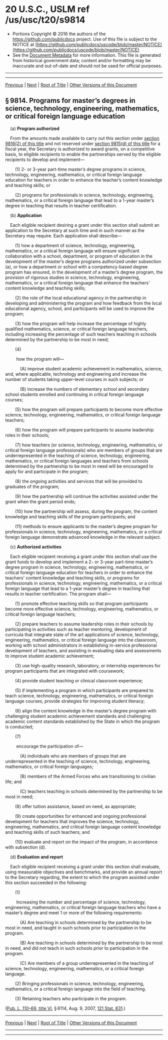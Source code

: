 ---
---

# 20 U.S.C., USLM ref /us/usc/t20/s9814

* Portions Copyright © 2016 the authors of the https://github.com/publicdocs project.
  Use of this file is subject to the NOTICE at [https://github.com/publicdocs/uscode/blob/master/NOTICE](https://github.com/publicdocs/uscode/blob/master/NOTICE)
* See the [Document Metadata](././../../../../../..//README.md) for more information.
  This file is generated from historical government data; content and/or formatting may be inaccurate and out-of-date and should not be used for official purposes.

----------
----------

[Previous](./../../../../../..//us/usc/t20/ch78/schI/ptA/m__us_usc_t20_s9813.md) | [Next](./../../../../../..//us/usc/t20/ch78/schI/ptA/m__us_usc_t20_s9815.md) | [Root of Title](./../../../../../../) | [Other Versions of this Document](https://publicdocs.github.io/go/links?ns=uslm&ref=%2Fus%2Fusc%2Ft20%2Fs9814)

## § 9814. Programs for master’s degrees in science, technology, engineering, mathematics, or critical foreign language education

    (a) __Program authorized__ 

    From the amounts made available to carry out this section under [section 9816(2) of this title][/us/usc/t20/s9816/2] and not reserved under [section 9815(d) of this title][/us/usc/t20/s9815/d] for a fiscal year, the Secretary is authorized to award grants, on a competitive basis, to eligible recipients to enable the partnerships served by the eligible recipients to develop and implement—

        (1) 2- or 3-year part-time master’s degree programs in science, technology, engineering, mathematics, or critical foreign language education for teachers in order to enhance the teacher’s content knowledge and teaching skills; or

        (2) programs for professionals in science, technology, engineering, mathematics, or a critical foreign language that lead to a 1-year master’s degree in teaching that results in teacher certification.

    (b) __Application__ 

    Each eligible recipient desiring a grant under this section shall submit an application to the Secretary at such time and in such manner as the Secretary may require. Each application shall describe—

        (1) how a department of science, technology, engineering, mathematics, or a critical foreign language will ensure significant collaboration with a school, department, or program of education in the development of the master’s degree programs authorized under subsection (a), or how a department or school with a competency-based degree program has ensured, in the development of a master’s degree program, the provision of rigorous studies in science, technology, engineering, mathematics, or a critical foreign language that enhance the teachers’ content knowledge and teaching skills;

        (2) the role of the local educational agency in the partnership in developing and administering the program and how feedback from the local educational agency, school, and participants will be used to improve the program;

        (3) how the program will help increase the percentage of highly qualified mathematics, science, or critical foreign language teachers, including increasing the percentage of such teachers teaching in schools determined by the partnership to be most in need;

        (4)

         how the program will—

            (A) improve student academic achievement in mathematics, science, and, where applicable, technology and engineering and increase the number of students taking upper-level courses in such subjects; or

            (B) increase the numbers of elementary school and secondary school students enrolled and continuing in critical foreign language courses;

        (5) how the program will prepare participants to become more effective science, technology, engineering, mathematics, or critical foreign language teachers;

        (6) how the program will prepare participants to assume leadership roles in their schools;

        (7) how teachers (or science, technology, engineering, mathematics, or critical foreign language professionals) who are members of groups that are underrepresented in the teaching of science, technology, engineering, mathematics, or critical foreign languages and teachers from schools determined by the partnership to be most in need will be encouraged to apply for and participate in the program;

        (8) the ongoing activities and services that will be provided to graduates of the program;

        (9) how the partnership will continue the activities assisted under the grant when the grant period ends;

        (10) how the partnership will assess, during the program, the content knowledge and teaching skills of the program participants; and

        (11) methods to ensure applicants to the master’s degree program for professionals in science, technology, engineering, mathematics, or a critical foreign language demonstrate advanced knowledge in the relevant subject.

    (c) __Authorized activities__ 

    Each eligible recipient receiving a grant under this section shall use the grant funds to develop and implement a 2- or 3-year part-time master’s degree program in science, technology, engineering, mathematics, or critical foreign language education for teachers in order to enhance the teachers’ content knowledge and teaching skills, or programs for professionals in science, technology, engineering, mathematics, or a critical foreign language that lead to a 1-year master’s degree in teaching that results in teacher certification. The program shall—

        (1) promote effective teaching skills so that program participants become more effective science, technology, engineering, mathematics, or critical foreign language teachers;

        (2) prepare teachers to assume leadership roles in their schools by participating in activities such as teacher mentoring, development of curricula that integrate state of the art applications of science, technology, engineering, mathematics, or critical foreign language into the classroom, working with school administrators in establishing in-service professional development of teachers, and assisting in evaluating data and assessments to improve student academic achievement;

        (3) use high-quality research, laboratory, or internship experiences for program participants that are integrated with coursework;

        (4) provide student teaching or clinical classroom experience;

        (5) if implementing a program in which participants are prepared to teach science, technology, engineering, mathematics, or critical foreign language courses, provide strategies for improving student literacy;

        (6) align the content knowledge in the master’s degree program with challenging student academic achievement standards and challenging academic content standards established by the State in which the program is conducted;

        (7)

         encourage the participation of—

            (A) individuals who are members of groups that are underrepresented in the teaching of science, technology, engineering, mathematics, or critical foreign languages;

            (B) members of the Armed Forces who are transitioning to civilian life; and

            (C) teachers teaching in schools determined by the partnership to be most in need;

        (8) offer tuition assistance, based on need, as appropriate;

        (9) create opportunities for enhanced and ongoing professional development for teachers that improves the science, technology, engineering, mathematics, and critical foreign language content knowledge and teaching skills of such teachers; and

        (10) evaluate and report on the impact of the program, in accordance with subsection (d).

    (d) __Evaluation and report__ 

    Each eligible recipient receiving a grant under this section shall evaluate, using measurable objectives and benchmarks, and provide an annual report to the Secretary regarding, the extent to which the program assisted under this section succeeded in the following:

        (1)

         Increasing the number and percentage of science, technology, engineering, mathematics, or critical foreign language teachers who have a master’s degree and meet 1 or more of the following requirements:

            (A) Are teaching in schools determined by the partnership to be most in need, and taught in such schools prior to participation in the program.

            (B) Are teaching in schools determined by the partnership to be most in need, and did not teach in such schools prior to participation in the program.

            (C) Are members of a group underrepresented in the teaching of science, technology, engineering, mathematics, or a critical foreign language.

        (2) Bringing professionals in science, technology, engineering, mathematics, or a critical foreign language into the field of teaching.

        (3) Retaining teachers who participate in the program.

([Pub. L. 110–69, title VI][/us/pl/110/69/tVI], § 6114, Aug. 9, 2007, [121 Stat. 631][/us/stat/121/631].)

----------

[Previous](./../../../../../..//us/usc/t20/ch78/schI/ptA/m__us_usc_t20_s9813.md) | [Next](./../../../../../..//us/usc/t20/ch78/schI/ptA/m__us_usc_t20_s9815.md) | [Root of Title](./../../../../../../) | [Other Versions of this Document](https://publicdocs.github.io/go/links?ns=uslm&ref=%2Fus%2Fusc%2Ft20%2Fs9814)

----------
----------

[/us/usc/t20/s9816/2]: https://publicdocs.github.io/go/links?ns=uslm&ref=%2Fus%2Fusc%2Ft20%2Fs9816%2F2
[/us/usc/t20/s9815/d]: https://publicdocs.github.io/go/links?ns=uslm&ref=%2Fus%2Fusc%2Ft20%2Fs9815%2Fd
[/us/pl/110/69/tVI]: https://publicdocs.github.io/go/links?ns=uslm&ref=%2Fus%2Fpl%2F110%2F69%2FtVI
[/us/stat/121/631]: https://publicdocs.github.io/go/links?ns=uslm&ref=%2Fus%2Fstat%2F121%2F631


